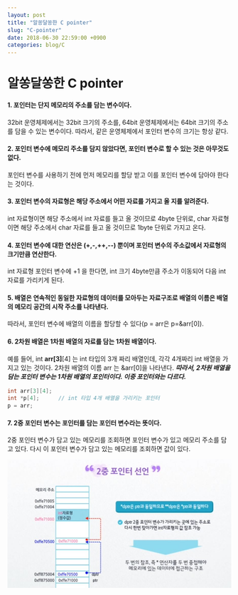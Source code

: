 ```yaml
---
layout: post
title: "알쏭달쏭한 C pointer"
slug: "C-pointer"
date: 2018-06-30 22:59:00 +0900
categories: blog/C
---
```


# 알쏭달쏭한 C pointer

#### 1. 포인터는 단지 메모리의 주소를 담는 변수이다.

 32bit 운영체제에서는 32bit 크기의 주소를, 64bit 운영체제에서는 64bit 크기의 주소를 담을 수 있는 변수이다. 따라서, 같은 운영체제에서 포인터 변수의 크기는 항상 같다.

#### 2. 포인터 변수에 메모리 주소를 담지 않았다면, 포인터 변수로 할 수 있는 것은 아무것도 없다.

 포인터 변수를 사용하기 전에 먼저 메모리를 할당 받고 이를 포인터 변수에 담아야 한다는 것이다.

#### 3. 포인터 변수의 자료형은 해당 주소에서 어떤 자료를 가지고 올 지를 알려준다.

 int 자료형이면 해당 주소에서 int 자료를 들고 올 것이므로 4byte 단위로, char 자료형이면 해당 주소에서 char 자료를 들고 올 것이므로 1byte 단위로 가지고 온다.

#### 4. 포인터 변수에 대한 연산은 (+,-,++,--) 뿐이며 포인터 변수의 주소값에서 자료형의 크기만큼 연산한다.

 int 자료형 포인터 변수에 +1 을 한다면, int 크기 4byte만큼 주소가 이동되어 다음 int 자료를 가리키게 된다.

#### 5. 배열은 연속적인 동일한 자료형의 데이터를 모아두는 자료구조로 배열의 이름은 배열의 메모리 공간의 시작 주소를 나타낸다.

 따라서, 포인터 변수에 배열의 이름을 할당할 수 있다(p = arr은 p=&arr[0]). 

#### 6. 2차원 배열은 1차원 배열의 자료를 담는 1차원 배열이다.

  예를 들어, int **arr\[3]**\[4] 는 int 타입의 3개 짜리 배열인데, 각각 4개짜리 int 배열을 가지고 있는 것이다. 2차원 배열의 이름 arr 는 &arr[0]을 나타낸다. ***따라서, 2차원 배열을 담는 포인터 변수는 1차원 배열의 포인터이다. 이중 포인터와는 다르다.***

```c++
int arr[3][4];
int *p[4];		// int 타입 4개 배열을 가리키는 포인터
p = arr;
```

####  7. 2중 포인터 변수는 포인터를 담는 포인터 변수라는 뜻이다.

  2중 포인터 변수가 담고 있는 메모리를 조회하면 포인터 변수가 있고 메모리 주소를 담고 있다. 다시 이 포인터 변수가 담고 있는 메모리를 조회하면 값이 있다.

![이중포인터](https://github.com/sjnov11/sjnov11.github.com/blob/master/_img/2018/06/30/pointer.JPG?raw=true)

